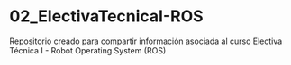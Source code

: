 # 02_ElectivaTecnicaI-ROS
Repositorio creado para compartir información asociada al curso Electiva Técnica I - Robot Operating System (ROS)
